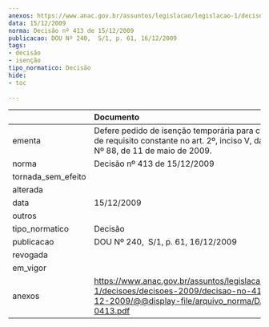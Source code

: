 ```yaml
---
anexos: https://www.anac.gov.br/assuntos/legislacao/legislacao-1/decisoes/decisoes-2009/decisao-no-413-de-15-12-2009/@@display-file/arquivo_norma/DA2009-0413.pdf
data: 15/12/2009
norma: Decisão nº 413 de 15/12/2009
publicacao: DOU Nº 240,  S/1, p. 61, 16/12/2009
tags:
- decisão
- isenção
tipo_normatico: Decisão
hide: 
- toc 
 
---
```


|                    | Documento                                                                                                                                                 |
|:-------------------|:----------------------------------------------------------------------------------------------------------------------------------------------------------|
| ementa             | Defere pedido de isenção temporária para cumprimento de requisito constante no art. 2º, inciso V, da Resolução Nº 88, de 11 de maio de 2009.              |
| norma              | Decisão nº 413 de 15/12/2009                                                                                                                              |
| tornada_sem_efeito |                                                                                                                                                           |
| alterada           |                                                                                                                                                           |
| data               | 15/12/2009                                                                                                                                                |
| outros             |                                                                                                                                                           |
| tipo_normatico     | Decisão                                                                                                                                                   |
| publicacao         | DOU Nº 240,  S/1, p. 61, 16/12/2009                                                                                                                       |
| revogada           |                                                                                                                                                           |
| em_vigor           |                                                                                                                                                           |
| anexos             | https://www.anac.gov.br/assuntos/legislacao/legislacao-1/decisoes/decisoes-2009/decisao-no-413-de-15-12-2009/@@display-file/arquivo_norma/DA2009-0413.pdf |